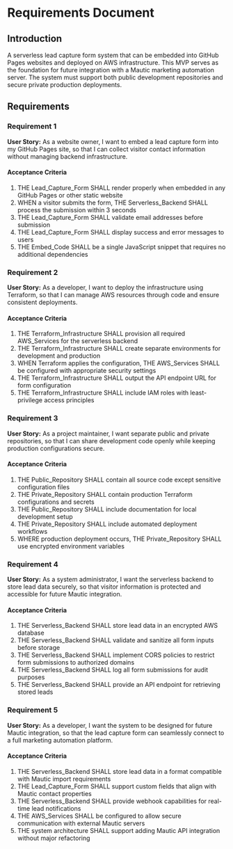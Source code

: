 # Requirements Document

## Introduction

A serverless lead capture form system that can be embedded into GitHub Pages websites and deployed on AWS infrastructure. This MVP serves as the foundation for future integration with a Mautic marketing automation server. The system must support both public development repositories and secure private production deployments.


## Requirements

### Requirement 1

**User Story:** As a website owner, I want to embed a lead capture form into my GitHub Pages site, so that I can collect visitor contact information without managing backend infrastructure.

#### Acceptance Criteria

1. THE Lead_Capture_Form SHALL render properly when embedded in any GitHub Pages or other static website
2. WHEN a visitor submits the form, THE Serverless_Backend SHALL process the submission within 3 seconds
3. THE Lead_Capture_Form SHALL validate email addresses before submission
4. THE Lead_Capture_Form SHALL display success and error messages to users
5. THE Embed_Code SHALL be a single JavaScript snippet that requires no additional dependencies

### Requirement 2

**User Story:** As a developer, I want to deploy the infrastructure using Terraform, so that I can manage AWS resources through code and ensure consistent deployments.

#### Acceptance Criteria

1. THE Terraform_Infrastructure SHALL provision all required AWS_Services for the serverless backend
2. THE Terraform_Infrastructure SHALL create separate environments for development and production
3. WHEN Terraform applies the configuration, THE AWS_Services SHALL be configured with appropriate security settings
4. THE Terraform_Infrastructure SHALL output the API endpoint URL for form configuration
5. THE Terraform_Infrastructure SHALL include IAM roles with least-privilege access principles

### Requirement 3

**User Story:** As a project maintainer, I want separate public and private repositories, so that I can share development code openly while keeping production configurations secure.

#### Acceptance Criteria

1. THE Public_Repository SHALL contain all source code except sensitive configuration files
2. THE Private_Repository SHALL contain production Terraform configurations and secrets
3. THE Public_Repository SHALL include documentation for local development setup
4. THE Private_Repository SHALL include automated deployment workflows
5. WHERE production deployment occurs, THE Private_Repository SHALL use encrypted environment variables

### Requirement 4

**User Story:** As a system administrator, I want the serverless backend to store lead data securely, so that visitor information is protected and accessible for future Mautic integration.

#### Acceptance Criteria

1. THE Serverless_Backend SHALL store lead data in an encrypted AWS database
2. THE Serverless_Backend SHALL validate and sanitize all form inputs before storage
3. THE Serverless_Backend SHALL implement CORS policies to restrict form submissions to authorized domains
4. THE Serverless_Backend SHALL log all form submissions for audit purposes
5. THE Serverless_Backend SHALL provide an API endpoint for retrieving stored leads

### Requirement 5

**User Story:** As a developer, I want the system to be designed for future Mautic integration, so that the lead capture form can seamlessly connect to a full marketing automation platform.

#### Acceptance Criteria

1. THE Serverless_Backend SHALL store lead data in a format compatible with Mautic import requirements
2. THE Lead_Capture_Form SHALL support custom fields that align with Mautic contact properties
3. THE Serverless_Backend SHALL provide webhook capabilities for real-time lead notifications
4. THE AWS_Services SHALL be configured to allow secure communication with external Mautic servers
5. THE system architecture SHALL support adding Mautic API integration without major refactoring